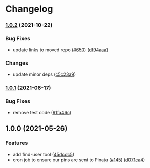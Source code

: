 # Changelog

### [1.0.2](https://www.github.com/nftstorage/nft.storage/compare/migrations-v1.0.1...migrations-v1.0.2) (2021-10-22)


### Bug Fixes

* update links to moved repo ([#650](https://www.github.com/nftstorage/nft.storage/issues/650)) ([df94aaa](https://www.github.com/nftstorage/nft.storage/commit/df94aaa8f1ec1a2e7d60a258a90758b2df630c9a))


### Changes

* update minor deps ([c5c23a9](https://www.github.com/nftstorage/nft.storage/commit/c5c23a9f8a4bf177d503d9548a2529570a7d431b))

### [1.0.1](https://www.github.com/nftstorage/nft.storage/compare/migrations-v1.0.0...migrations-v1.0.1) (2021-06-17)


### Bug Fixes

* remove test code ([91fa46c](https://www.github.com/nftstorage/nft.storage/commit/91fa46c761a8677924bf7e238d3534624c37bcc7))

## 1.0.0 (2021-05-26)


### Features

* add find-user tool ([45dcdc5](https://www.github.com/nftstorage/nft.storage/commit/45dcdc55b552d1b6ba8f3ba1db9f6a263fcf7e2f))
* cron job to ensure our pins are sent to Pinata ([#145](https://www.github.com/nftstorage/nft.storage/issues/145)) ([d071ca4](https://www.github.com/nftstorage/nft.storage/commit/d071ca4bb0921f9a663f8024a0e0e8a0fc7de0dd))
